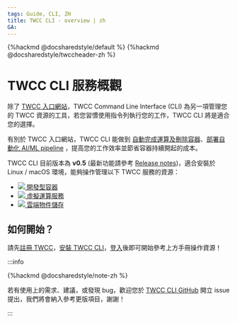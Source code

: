 ```yaml
---
tags: Guide, CLI, ZH
title: TWCC CLI - overview | zh
GA:
---
```


{%hackmd @docsharedstyle/default %}
{%hackmd @docsharedstyle/twccheader-zh %}


# TWCC CLI 服務概觀

除了 [TWCC 入口網站](https://www.twcc.ai/)，TWCC Command Line Interface (CLI) 為另一項管理您的 TWCC 資源的工具，若您習慣使用指令列執行您的工作，TWCC CLI 將是適合您的選擇。

有別於 TWCC 入口網站，TWCC CLI 能做到 [自動完成運算及刪除容器](https://man.twcc.ai/@twccdocs/howto-cli-ccs-automate-compute-delete-with-twccli-zh)、[部署自動化 AI/ML pipeline](https://man.twcc.ai/@twccdocs/howto-cli-ccs-deploy-auto-aiml-pipeline-zh) ，提高您的工作效率並節省容器持續開起的成本。

TWCC CLI 目前版本為 **v0.5** (最新功能請參考 [Release notes](https://github.com/twcc/TWCC-CLI/tree/v0.5#index))，適合安裝於 Linux / macOS 環境，能夠操作管理以下 TWCC 服務的資源：

- [![](https://cos.twcc.ai/SYS-MANUAL/uploads/upload_0b81080da8a39866cd1e0aa0471e9552.png) 開發型容器](https://man.twcc.ai/@twccdocs/guide-cli-ccs-zh)
- [![](https://cos.twcc.ai/SYS-MANUAL/uploads/upload_af58322eb82b649d1f29aca1f201a117.png) 虛擬運算服務](https://man.twcc.ai/@twccdocs/guide-cli-vcs-zh)
- [ ![](https://cos.twcc.ai/SYS-MANUAL/uploads/upload_a798c7edb1b5032ecf92265a3150a7ec.png) 雲端物件儲存](https://man.twcc.ai/@twccdocs/guide-cli-cos-zh)

## 如何開始？

請先[註冊 TWCC](https://man.twcc.ai/@twccdocs/S1v-UAi6V?type=view)，[安裝 TWCC CLI](https://man.twcc.ai/@twccdocs/cli-install-linux-zh)，[登入](https://man.twcc.ai/@twccdocs/cli-signin-zh)後即可開始參考上方手冊操作資源！


:::info

{%hackmd @docsharedstyle/note-zh %}

若有使用上的需求、建議，或發現 bug，歡迎您於 [<ins>TWCC CLI GitHub</ins>](https://github.com/twcc/TWCC-CLI/issues) 開立 issue 提出，我們將會納入參考更版項目，謝謝！

:::